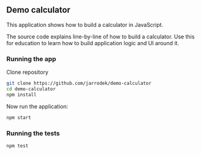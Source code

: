 ## Demo calculator

This application shows how to build a calculator in JavaScript.

The source code explains line-by-line of how to build a calculator. Use this for education to learn how to build application logic and UI around it.

### Running the app

Clone repository

```sh
git clone https://github.com/jarrodek/demo-calculator
cd demo-calculator
npm install
```

Now run the application:

```sh
npm start
```

### Running the tests
```sh
npm test
```
